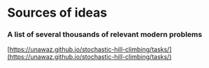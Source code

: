 # Sources of ideas

### A list of several thousands of relevant modern problems

[https://unawaz.github.io/stochastic-hill-climbing/tasks/](https://unawaz.github.io/stochastic-hill-climbing/tasks/)


